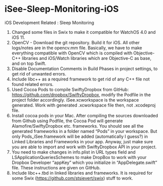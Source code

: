 # iSee-Sleep-Monitoring-iOS

iOS Development Related : Sleep Monitoring

1. Changed some files in Swix to make it compatible for WatchOS 4.0 and iOS 11.
2. OpenCV - Download the git repository. Build it for iOS. All other logs/notes are in the opencv.mm file. Basically, we have to make everything compatible with OpenCV which is compiled with Objective-C++ libraries and iOS/Watch libraries which are Objective-C as base, and on top Swift.
3. Disable Documentation Comments in Build Phases in project settings, to get rid of unwanted errors.
4. Include libc++ as a required framework to get rid of any C++ file not found related errors.
5. Used Cocoa Pods to compile SwiftyDropbox from GitHub: https://github.com/dropbox/SwiftyDropbox, modify the Podfile in the project folder accordingly. iSee.xcworkspace is the workspace generated. Work with generated .xcworkspace file then, not .xcodeproj file.
6. Install cocoa pods in your Mac. After compiling the sources downloaded from Github using Podfile, the Cocoa Pod will generate Alamofire/SwiftyDropbox etc. frameworks. You should see all the generated frameworks in a folder named “Pods” in your workspace. But only Pods_iSee.framework will be added (automatically I guess?) in Linked Libraries and Frameworks in your app. Anyway, just make sure you are able to import and work with SwiftyDropbox API in your project. 
7. You need to make changes in info.plist in URL types field and LSApplicationQueriesSchemes to make DropBox to work with your Dropbox Developer “appKey” which you initialize in “AppDelegate.swift” file. These instructions are given on GitHub.
8. Include libc++.tbd in linked libraries and frameworks. It is required for some Swix (https://github.com/stsievert/swix) stuff to work.
